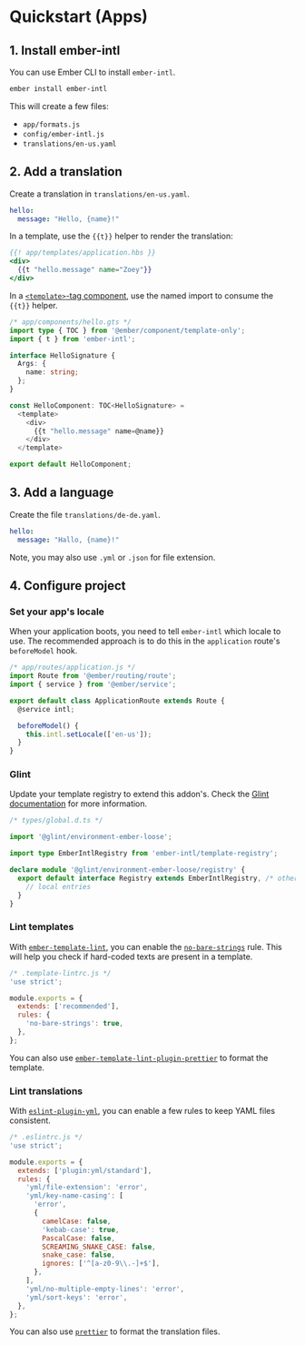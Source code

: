 # Quickstart (Apps)


## 1. Install ember-intl

You can use Ember CLI to install `ember-intl`.

```sh
ember install ember-intl
```

This will create a few files:

* `app/formats.js`
* `config/ember-intl.js`
* `translations/en-us.yaml`


## 2. Add a translation

Create a translation in `translations/en-us.yaml`.

```yaml
hello:
  message: "Hello, {name}!"
```

In a template, use the `{{t}}` helper to render the translation:

```hbs
{{! app/templates/application.hbs }}
<div>
  {{t "hello.message" name="Zoey"}}
</div>
```

In a [`<template>`-tag component](https://github.com/ember-template-imports/ember-template-imports), use the named import to consume the `{{t}}` helper.

```ts
/* app/components/hello.gts */
import type { TOC } from '@ember/component/template-only';
import { t } from 'ember-intl';

interface HelloSignature {
  Args: {
    name: string;
  };
}

const HelloComponent: TOC<HelloSignature> =
  <template>
    <div>
      {{t "hello.message" name=@name}}
    </div>
  </template>

export default HelloComponent;
```


## 3. Add a language

Create the file `translations/de-de.yaml`.

```yaml
hello:
  message: "Hallo, {name}!"
```

Note, you may also use `.yml` or `.json` for file extension.


## 4. Configure project

### Set your app's locale

When your application boots, you need to tell `ember-intl` which locale to use. The recommended approach is to do this in the `application` route's `beforeModel` hook.

```js
/* app/routes/application.js */
import Route from '@ember/routing/route';
import { service } from '@ember/service';

export default class ApplicationRoute extends Route {
  @service intl;

  beforeModel() {
    this.intl.setLocale(['en-us']);
  }
}
```


### Glint

Update your template registry to extend this addon's. Check the [Glint documentation](https://typed-ember.gitbook.io/glint/environments/ember/using-addons#using-glint-enabled-addons) for more information.

```ts
/* types/global.d.ts */

import '@glint/environment-ember-loose';

import type EmberIntlRegistry from 'ember-intl/template-registry';

declare module '@glint/environment-ember-loose/registry' {
  export default interface Registry extends EmberIntlRegistry, /* other addon registries */ {
    // local entries
  }
}
```


### Lint templates

With [`ember-template-lint`](https://github.com/ember-template-lint/ember-template-lint), you can enable the [`no-bare-strings`](https://github.com/ember-template-lint/ember-template-lint/blob/v5.13.0/docs/rule/no-bare-strings.md) rule. This will help you check if hard-coded texts are present in a template.

```js
/* .template-lintrc.js */
'use strict';

module.exports = {
  extends: ['recommended'],
  rules: {
    'no-bare-strings': true,
  },
};
```

You can also use [`ember-template-lint-plugin-prettier`](https://github.com/ember-template-lint/ember-template-lint-plugin-prettier) to format the template.


### Lint translations

With [`eslint-plugin-yml`](https://ota-meshi.github.io/eslint-plugin-yml/), you can enable a few rules to keep YAML files consistent.


```js
/* .eslintrc.js */
'use strict';

module.exports = {
  extends: ['plugin:yml/standard'],
  rules: {
    'yml/file-extension': 'error',
    'yml/key-name-casing': [
      'error',
      {
        camelCase: false,
        'kebab-case': true,
        PascalCase: false,
        SCREAMING_SNAKE_CASE: false,
        snake_case: false,
        ignores: ['^[a-z0-9\\.-]+$'],
      },
    ],
    'yml/no-multiple-empty-lines': 'error',
    'yml/sort-keys': 'error',
  },
};
```

You can also use [`prettier`](https://prettier.io/) to format the translation files.
